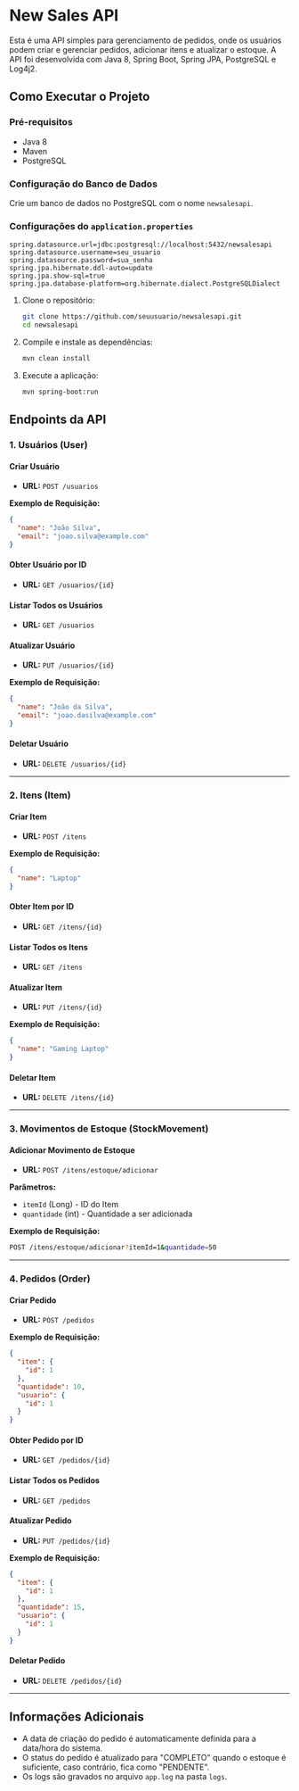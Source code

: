 
# New Sales API

Esta é uma API simples para gerenciamento de pedidos, onde os usuários podem criar e gerenciar pedidos, adicionar itens e atualizar o estoque. A API foi desenvolvida com Java 8, Spring Boot, Spring JPA, PostgreSQL e Log4j2.

## Como Executar o Projeto

### Pré-requisitos
- Java 8
- Maven
- PostgreSQL

### Configuração do Banco de Dados

Crie um banco de dados no PostgreSQL com o nome `newsalesapi`.

### Configurações do `application.properties`

```properties
spring.datasource.url=jdbc:postgresql://localhost:5432/newsalesapi
spring.datasource.username=seu_usuario
spring.datasource.password=sua_senha
spring.jpa.hibernate.ddl-auto=update
spring.jpa.show-sql=true
spring.jpa.database-platform=org.hibernate.dialect.PostgreSQLDialect
```

1. Clone o repositório:

    ```sh
    git clone https://github.com/seuusuario/newsalesapi.git
    cd newsalesapi
    ```

2. Compile e instale as dependências:

    ```sh
    mvn clean install
    ```

3. Execute a aplicação:

    ```sh
    mvn spring-boot:run
    ```

## Endpoints da API

### 1. Usuários (User)

#### Criar Usuário
- **URL:** `POST /usuarios`

**Exemplo de Requisição:**

```json
{
  "name": "João Silva",
  "email": "joao.silva@example.com"
}
```

#### Obter Usuário por ID
- **URL:** `GET /usuarios/{id}`

#### Listar Todos os Usuários
- **URL:** `GET /usuarios`

#### Atualizar Usuário
- **URL:** `PUT /usuarios/{id}`

**Exemplo de Requisição:**

```json
{
  "name": "João da Silva",
  "email": "joao.dasilva@example.com"
}
```

#### Deletar Usuário
- **URL:** `DELETE /usuarios/{id}`

---

### 2. Itens (Item)

#### Criar Item
- **URL:** `POST /itens`

**Exemplo de Requisição:**

```json
{
  "name": "Laptop"
}
```

#### Obter Item por ID
- **URL:** `GET /itens/{id}`

#### Listar Todos os Itens
- **URL:** `GET /itens`

#### Atualizar Item
- **URL:** `PUT /itens/{id}`

**Exemplo de Requisição:**

```json
{
  "name": "Gaming Laptop"
}
```

#### Deletar Item
- **URL:** `DELETE /itens/{id}`

---

### 3. Movimentos de Estoque (StockMovement)

#### Adicionar Movimento de Estoque
- **URL:** `POST /itens/estoque/adicionar`

**Parâmetros:**
- `itemId` (Long) - ID do Item
- `quantidade` (int) - Quantidade a ser adicionada

**Exemplo de Requisição:**

```sh
POST /itens/estoque/adicionar?itemId=1&quantidade=50
```

---

### 4. Pedidos (Order)

#### Criar Pedido
- **URL:** `POST /pedidos`

**Exemplo de Requisição:**

```json
{
  "item": {
    "id": 1
  },
  "quantidade": 10,
  "usuario": {
    "id": 1
  }
}
```

#### Obter Pedido por ID
- **URL:** `GET /pedidos/{id}`

#### Listar Todos os Pedidos
- **URL:** `GET /pedidos`

#### Atualizar Pedido
- **URL:** `PUT /pedidos/{id}`

**Exemplo de Requisição:**

```json
{
  "item": {
    "id": 1
  },
  "quantidade": 15,
  "usuario": {
    "id": 1
  }
}
```

#### Deletar Pedido
- **URL:** `DELETE /pedidos/{id}`

---

## Informações Adicionais

- A data de criação do pedido é automaticamente definida para a data/hora do sistema.
- O status do pedido é atualizado para "COMPLETO" quando o estoque é suficiente, caso contrário, fica como "PENDENTE".
- Os logs são gravados no arquivo `app.log` na pasta `logs`.
